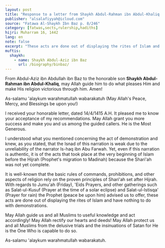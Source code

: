 ```yaml
---
layout: post
title: "Response to a letter from Shaykh Abdul-Rahman ibn Abdul-Khaliq and weak Hadith that support the demonstrations"
publisher: "alsalafiyyah@icloud.com"
source: "Fatawa Al-Shaykh Ibn Baz p. 8/246"
category: [fatwas,sects,rulership,hadiths]
hijri: Muharram 16, 1442
lang: en
note: false
excerpt: "These acts are done out of displaying the rites of Islam and have nothing to do with demonstrations."
muftis:
  shaykh: 
    - name: Shaykh Abdul-Aziz ibn Baz
      url: /biography/binbaz/
---
```


From Abdul-Aziz ibn Abdullah ibn Baz to the honorable son **Shaykh Abdul-Rahman ibn Abdul-Khaliq**, may Allah guide him to do what pleases Him and make His religion victorious through him. Amen!

As-salamu 'alaykum warahmatullah wabarakatuh (May Allah's Peace, Mercy, and Blessings be upon you!)

I received your honorable letter, dated 14/4/1415 A.H. It pleased me to know your acceptance of my recommendations. May Allah grant you more success and make you and us among the guided callers. He is the Most Generous.

I understood what you mentioned concerning the act of demonstration and knew, as you stated, that the Isnad of this narration is weak due to the unreliability of the narrator Is-haq ibn Abu Farwah. Yet, even if this narration is authentic, it is of the acts that took place at the very beginning of Islam before the Hijrah (Prophet's migration to Madinah) because the Shari'ah was not yet complete.

It is well-known that the basic rules of commands, prohibitions, and other aspects of religion rely on the proven principles of Shari'ah set after Hijrah. With regards to Jumu'ah (Friday), 'Eids Prayers, and other gatherings such as Salat-ul-Kusuf (Prayer at the time of a solar eclipse) and Salat-ul-Istisqa' (Prayer for rain) the Prophet (peace be upon him) advised us to offer, these acts are done out of displaying the rites of Islam and have nothing to do with demonstrations.

May Allah guide us and all Muslims to useful knowledge and act accordingly! May Allah rectify our hearts and deeds! May Allah protect us and all Muslims from the delusive trials and the insinuations of Satan for He is the One Who is capable to do so. 

As-salamu 'alaykum warahmatullah wabarakatuh.

